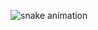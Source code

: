 ![snake animation](https://github.com/proferssor1995/proferssor1995/blob/output/github-contribution-grid-snake.svg)
